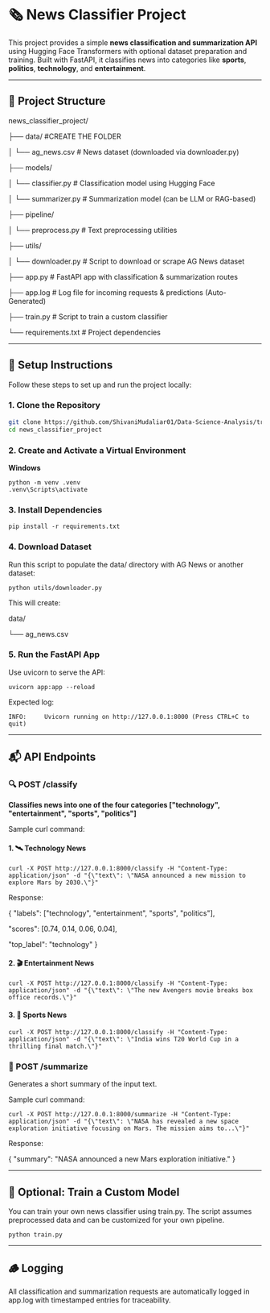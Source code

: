 # 🗞️ News Classifier Project

This project provides a simple **news classification and summarization API** using Hugging Face Transformers with optional dataset preparation and training. Built with FastAPI, it classifies news into categories like **sports**, **politics**, **technology**, and **entertainment**.

---

## 📁 Project Structure

news_classifier_project/

├── data/ #CREATE THE FOLDER

│ └── ag_news.csv # News dataset (downloaded via downloader.py)

├── models/

│ └── classifier.py # Classification model using Hugging Face

│ └── summarizer.py # Summarization model (can be LLM or RAG-based)

├── pipeline/

│ └── preprocess.py # Text preprocessing utilities

├── utils/

│ └── downloader.py # Script to download or scrape AG News dataset

├── app.py # FastAPI app with classification & summarization routes

├── app.log # Log file for incoming requests & predictions (Auto-Generated)

├── train.py # Script to train a custom classifier

└── requirements.txt # Project dependencies


---

## 🚀 Setup Instructions

Follow these steps to set up and run the project locally:

### 1. Clone the Repository

```bash
git clone https://github.com/ShivaniMudaliar01/Data-Science-Analysis/tree/001123414ed534357ec199a4a5426f7d39260c0c/news_classifier_project
cd news_classifier_project
```
### 2. Create and Activate a Virtual Environment

<strong>Windows</strong>
  
```
python -m venv .venv
.venv\Scripts\activate
```
### 3. Install Dependencies
   
```
pip install -r requirements.txt
```

### 4. Download Dataset

Run this script to populate the data/ directory with AG News or another dataset:
```
python utils/downloader.py
```
This will create:

data/

└── ag_news.csv

### 5. Run the FastAPI App
   
Use uvicorn to serve the API:
```
uvicorn app:app --reload
```
Expected log:

```
INFO:     Uvicorn running on http://127.0.0.1:8000 (Press CTRL+C to quit)
```
---

## 📬 API Endpoints

### 🔍 POST /classify

<b> Classifies news into one of the four categories ["technology", "entertainment", "sports", "politics"] </b>

Sample curl command:

#### 1. 🛰️ Technology News
```
curl -X POST http://127.0.0.1:8000/classify -H "Content-Type: application/json" -d "{\"text\": \"NASA announced a new mission to explore Mars by 2030.\"}"
```

Response:

{
  "labels": ["technology", "entertainment", "sports", "politics"],
  
  "scores": [0.74, 0.14, 0.06, 0.04],
  
  "top_label": "technology"
}

#### 2. 🎬 Entertainment News
```
curl -X POST http://127.0.0.1:8000/classify -H "Content-Type: application/json" -d "{\"text\": \"The new Avengers movie breaks box office records.\"}"
```
#### 3. 🏏 Sports News
```
curl -X POST http://127.0.0.1:8000/classify -H "Content-Type: application/json" -d "{\"text\": \"India wins T20 World Cup in a thrilling final match.\"}"
```

### 📝 POST /summarize

Generates a short summary of the input text.

Sample curl command:
```
curl -X POST http://127.0.0.1:8000/summarize -H "Content-Type: application/json" -d "{\"text\": \"NASA has revealed a new space exploration initiative focusing on Mars. The mission aims to...\"}"
```
Response:

{
  "summary": "NASA announced a new Mars exploration initiative."
}

---

## 🧪 Optional: Train a Custom Model

You can train your own news classifier using train.py. The script assumes preprocessed data and can be customized for your own pipeline.

```
python train.py
```
---

## 🪵 Logging

All classification and summarization requests are automatically logged in app.log with timestamped entries for traceability.






